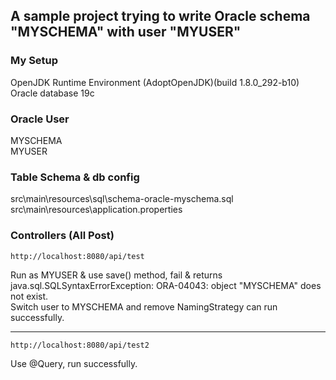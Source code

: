 ## A sample project trying to write Oracle schema "MYSCHEMA" with user "MYUSER"

### My Setup
OpenJDK Runtime Environment (AdoptOpenJDK)(build 1.8.0_292-b10)  
Oracle database 19c

### Oracle User
MYSCHEMA  
MYUSER

### Table Schema & db config
src\main\resources\sql\schema-oracle-myschema.sql  
src\main\resources\application.properties

### Controllers (All Post)
    http://localhost:8080/api/test  
Run as MYUSER & use save() method, fail & returns java.sql.SQLSyntaxErrorException: ORA-04043: object "MYSCHEMA" does not exist.  
Switch user to MYSCHEMA and remove NamingStrategy can run successfully.  

______
    http://localhost:8080/api/test2  
Use @Query, run successfully.
